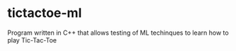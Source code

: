 tictactoe-ml
============

Program written in C++ that allows testing of ML techinques to learn how to play Tic-Tac-Toe
